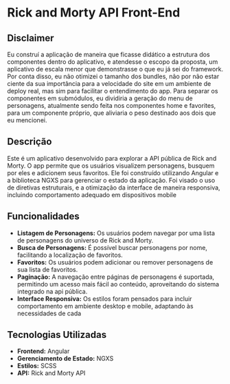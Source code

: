 # Rick and Morty API Front-End

## Disclaimer
Eu construí a aplicação de maneira que ficasse didático a estrutura dos componentes dentro do aplicativo, e atendesse o escopo da proposta, um aplicativo de escala menor que demonstrasse o que eu já sei do framework. Por conta disso, eu não otimizei o tamanho dos bundles, não por não estar ciente da sua importância para a velocidade do site em um ambiente de deploy real, mas sim para facilitar o entendimento do app. Para separar os componentes em submódulos, eu dividiria a geração do menu de personagens, atualmente sendo feita nos componentes home e favorites, para um componente próprio, que aliviaria o peso destinado aos dois que eu mencionei.

## Descrição
Este é um aplicativo desenvolvido para explorar a API pública de Rick and Morty. O app permite que os usuários visualizem personagens, busquem por eles e adicionem seus favoritos. Ele foi construído utilizando Angular e a biblioteca NGXS para gerenciar o estado da aplicação. Foi visado o uso de diretivas estruturais, e a otimização da interface de maneira responsiva, incluindo comportamento adequado em dispositivos mobile

## Funcionalidades

- **Listagem de Personagens:** Os usuários podem navegar por uma lista de personagens do universo de Rick and Morty.
- **Busca de Personagens:** É possível buscar personagens por nome, facilitando a localização de favoritos.
- **Favoritos:** Os usuários podem adicionar ou remover personagens de sua lista de favoritos.
- **Paginação:** A navegação entre páginas de personagens é suportada, permitindo um acesso mais fácil ao conteúdo, aproveitando do sistema integrado na api pública.
- **Interface Responsiva:** Os estilos foram pensados para incluir comportamento em ambiente desktop e mobile, adaptando às necessidades de cada

## Tecnologias Utilizadas

- **Frontend:** Angular
- **Gerenciamento de Estado:** NGXS
- **Estilos:** SCSS
- **API:** Rick and Morty API
